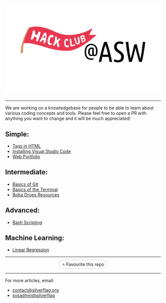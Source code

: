 # ![Centered Logo](aswhackclublogo_temp.png)

---

We are working on a knowledgebase for people to be able to learn about various coding concepts and tools. Please feel free to open a PR with anything you want to change and it will be much appreciated!

## Simple:
- [Tags in HTML](htmltags.html)
- [Installing Visual Studio Code](installvscode.html)
- [Web Portfolio](portfolio.html)

## Intermediate:
- [Basics of Git](git_basics.html)
- [Basics of the Terminal](basicsoftheterminal.html)
- [Boba Drops Resources](bobadrops.html)

## Advanced:
- [Bash Scripting](bashscripting.html)

## Machine Learning:
- [Linear Regression](ml-linearregression.html)

---

<div style="text-align: center;">
    <span style="border: 1px solid #ccc; border-radius: 15px; padding: 5px 10px; margin: 5px;">⭐ Favourite this repo</span>
</div>

---

For more articles, email:
- [contact@silverflag.org](mailto:contact@silverflag.org)
- [sysadmin@silverflag](mailto:sysadmin@silverflag.org)
